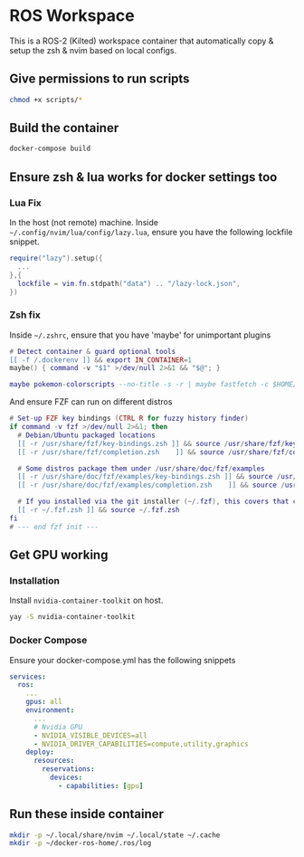 # ROS Workspace
This is a ROS-2 (Kilted) workspace container that automatically copy & setup the zsh & nvim based on local configs.

## Give permissions to run scripts
```bash
chmod +x scripts/*
```

## Build the container
```bash
docker-compose build
```

## Ensure zsh & lua works for docker settings too
### Lua Fix
In the host (not remote) machine.
Inside `~/.config/nvim/lua/config/lazy.lua`, ensure you have the following lockfile snippet.
```lua
require("lazy").setup({
  ...
},{
  lockfile = vim.fn.stdpath("data") .. "/lazy-lock.json",
})
```

### Zsh fix
Inside `~/.zshrc`, ensure that you have 'maybe' for unimportant plugins
```lua
# Detect container & guard optional tools
[[ -f /.dockerenv ]] && export IN_CONTAINER=1
maybe() { command -v "$1" >/dev/null 2>&1 && "$@"; }

maybe pokemon-colorscripts --no-title -s -r | maybe fastfetch -c $HOME/.config/fastfetch/config-pokemon.jsonc --logo-type file-raw --logo-height 10 --logo-width 5 --logo -
```

And ensure FZF can run on different distros
```lua
# Set-up FZF key bindings (CTRL R for fuzzy history finder)
if command -v fzf >/dev/null 2>&1; then
  # Debian/Ubuntu packaged locations
  [[ -r /usr/share/fzf/key-bindings.zsh ]] && source /usr/share/fzf/key-bindings.zsh
  [[ -r /usr/share/fzf/completion.zsh    ]] && source /usr/share/fzf/completion.zsh

  # Some distros package them under /usr/share/doc/fzf/examples
  [[ -r /usr/share/doc/fzf/examples/key-bindings.zsh ]] && source /usr/share/doc/fzf/examples/key-bindings.zsh
  [[ -r /usr/share/doc/fzf/examples/completion.zsh    ]] && source /usr/share/doc/fzf/examples/completion.zsh

  # If you installed via the git installer (~/.fzf), this covers that case:
  [[ -r ~/.fzf.zsh ]] && source ~/.fzf.zsh
fi
# --- end fzf init ---
```

## Get GPU working
### Installation
Install `nvidia-container-toolkit` on host.
```bash
yay -S nvidia-container-toolkit
```

### Docker Compose
Ensure your docker-compose.yml has the following snippets
```yaml
services:
  ros:
    ...
    gpus: all
    environment:
      ...
      # Nvidia GPU
      - NVIDIA_VISIBLE_DEVICES=all
      - NVIDIA_DRIVER_CAPABILITIES=compute,utility,graphics
    deploy:
      resources:
        reservations:
          devices:
            - capabilities: [gpu]

```

## Run these inside container
```bash
mkdir -p ~/.local/share/nvim ~/.local/state ~/.cache
mkdir -p ~/docker-ros-home/.ros/log   
```

